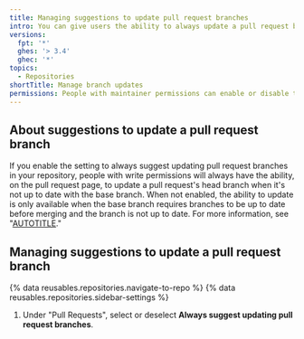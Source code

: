 ```yaml
---
title: Managing suggestions to update pull request branches
intro: You can give users the ability to always update a pull request branch when it is not up to date with the base branch.
versions:
  fpt: '*'
  ghes: '> 3.4'
  ghec: '*'
topics:
  - Repositories
shortTitle: Manage branch updates
permissions: People with maintainer permissions can enable or disable the setting to suggest updating pull request branches.
---
```


## About suggestions to update a pull request branch

If you enable the setting to always suggest updating pull request branches in your repository, people with write permissions will always have the ability, on the pull request page, to update a pull request's head branch when it's not up to date with the base branch. When not enabled, the ability to update is only available when the base branch requires branches to be up to date before merging and the branch is not up to date. For more information, see "[AUTOTITLE](/pull-requests/collaborating-with-pull-requests/proposing-changes-to-your-work-with-pull-requests/keeping-your-pull-request-in-sync-with-the-base-branch)."

## Managing suggestions to update a pull request branch

{% data reusables.repositories.navigate-to-repo %}
{% data reusables.repositories.sidebar-settings %}
1. Under "Pull Requests", select or deselect **Always suggest updating pull request branches**.
